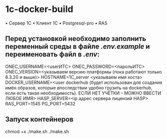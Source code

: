 # 1c-docker-build
•	Сервер 1С
•	Клиент 1С
•	Postgresql-pro
•	RAS 


## Перед установкой необходимо заполнить переменный среды в файле *.env.example* и переименовать файл в *.env*:

ONEC_USERNAME=<userИТС>
ONEC_PASSWORD=<парольИТС>
ONEC_VERSION=<указываем версию платформы (пока работают только 8.3.20 и выше)>
HOSTNAME=1C_server <указываем имя хоста>
DOCKER_USERNAME=<user dockerhub (будет использован для создания имён образов, которые впоследствии удобно грузить на dockerhub, если есть такая необходимость). ЕСЛИ НЕТ УЧЁТКИ – МОЖНО ВВЕСТИ ЛЮБОЕ ИМЯ>
HASP_SERVER=<ip адрес сервера лицензий HASP>
RAS_PORT=1545
PG_PORT=5432

## Запуск контейнеров

chmod +x ./make.sh
./make.sh
